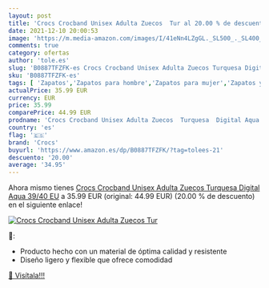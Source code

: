 ```yaml
---
layout: post
title: 'Crocs Crocband Unisex Adulta Zuecos  Tur al 20.00 % de descuento'
date: 2021-12-10 20:00:53
image: 'https://m.media-amazon.com/images/I/41eNn4LZgGL._SL500_._SL400_.jpg'
comments: true
category: ofertas
author: 'tole.es'
slug: 'B0887TFZFK-es Crocs Crocband Unisex Adulta Zuecos Turquesa Digital Aqua...'
sku: 'B0887TFZFK-es'
tags: [ 'Zapatos','Zapatos para hombre','Zapatos para mujer','Zapatos y complementos','Zuecos de mujer','Zuecos y mules de mujer','Zuecos y mules para hombre','crocs','zuecos', ]
actualPrice: 35.99 EUR
currency: EUR
price: 35.99
comparePrice: 44.99 EUR
prodname: 'Crocs Crocband Unisex Adulta Zuecos  Turquesa  Digital Aqua   39/40 EU'
country: 'es'
flag: '🇪🇸'
brand: 'Crocs'
buyurl: 'https://www.amazon.es/dp/B0887TFZFK/?tag=tolees-21'
descuento: '20.00'
average: '34.95'
---
```


Ahora mismo tienes [Crocs Crocband Unisex Adulta Zuecos  Turquesa  Digital Aqua   39/40 EU](https://www.amazon.es/dp/B0887TFZFK/?tag=tolees-21) a 35.99 EUR (original: 44.99 EUR) (20.00 %  de descuento) en el siguiente enlace!

[![Crocs Crocband Unisex Adulta Zuecos  Tur](https://m.media-amazon.com/images/I/41eNn4LZgGL._SL500_._SL400_.jpg)](https://www.amazon.es/dp/B0887TFZFK/?tag=tolees-21)

🔎:

- Producto hecho con un material de óptima calidad y resistente
- Diseño ligero y flexible que ofrece comodidad

[🛒 Visítala!!!](https://www.amazon.es/dp/B0887TFZFK/?tag=tolees-21)
